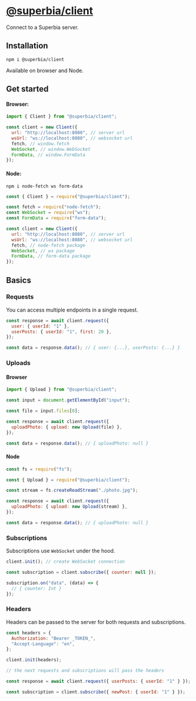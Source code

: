 # [@superbia/client](https://superbia.dev/client)

Connect to a Superbia server.

## Installation

```
npm i @superbia/client
```

Available on browser and Node.

## Get started

#### Browser:

```js
import { Client } from "@superbia/client";

const client = new Client({
  url: "http://localhost:8080", // server url
  wsUrl: "ws://localhost:8080", // websocket url
  fetch, // window.fetch
  WebSocket, // window.WebSocket
  FormData, // window.FormData
});
```

#### Node:

```
npm i node-fetch ws form-data
```

```js
const { Client } = require("@superbia/client");

const fetch = require("node-fetch");
const WebSocket = require("ws");
const FormData = require("form-data");

const client = new Client({
  url: "http://localhost:8080", // server url
  wsUrl: "ws://localhost:8080", // websocket url
  fetch, // node-fetch package
  WebSocket, // ws package
  FormData, // form-data package
});
```

## Basics

### Requests

You can access multiple endpoints in a single request.

```js
const response = await client.request({
  user: { userId: "1" },
  userPosts: { userId: "1", first: 20 },
});

const data = response.data(); // { user: {...}, userPosts: {...} }
```

### Uploads

#### Browser

```js
import { Upload } from "@superbia/client";

const input = document.getElementById("input");

const file = input.files[0];

const response = await client.request({
  uploadPhoto: { upload: new Upload(file) },
});

const data = response.data(); // { uploadPhoto: null }
```

#### Node

```js
const fs = require("fs");

const { Upload } = require("@superbia/client");

const stream = fs.createReadStream("./photo.jpg");

const response = await client.request({
  uploadPhoto: { upload: new Upload(stream) },
});

const data = response.data(); // { uploadPhoto: null }
```

### Subscriptions

Subscriptions use `WebSocket` under the hood.

```js
client.init(); // create WebSocket connection

const subscription = client.subscribe({ counter: null });

subscription.on("data", (data) => {
  // { counter: Int }
});
```

### Headers

Headers can be passed to the server for both requests and subscriptions.

```js
const headers = {
  Authorization: "Bearer _TOKEN_",
  "Accept-Language": "en",
};

client.init(headers);

// the next requests and subscriptions will pass the headers

const response = await client.request({ userPosts: { userId: "1" } });

const subscription = client.subscribe({ newPost: { userId: "1" } });
```
